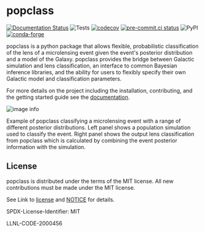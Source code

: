 # popclass

[![Documentation Status](https://readthedocs.org/projects/popclass/badge/?version=latest)](https://popclass.readthedocs.io/en/latest/?badge=latest) ![Tests](https://github.com/LLNL/popclass/actions/workflows/test.yml/badge.svg) [![codecov](https://codecov.io/gh/LLNL/popclass/graph/badge.svg?token=A4DAAGSE2V)](https://codecov.io/gh/LLNL/popclass) [![pre-commit.ci status](https://results.pre-commit.ci/badge/github/LLNL/popclass/main.svg)](https://results.pre-commit.ci/latest/github/LLNL/popclass/main) ![PyPI](https://img.shields.io/pypi/v/popclass?label=pypi%20package) [![conda-forge](https://anaconda.org/conda-forge/popclass/badges/version.svg)](https://anaconda.org/conda-forge/popclass)

popclass is a python package that allows flexible, probabilistic classification of
the lens of a microlensing event given the event's posterior distribution and a model of
the Galaxy. popclass provides the bridge between Galactic simulation and lens classification,
an interface to common Bayesian inference libraries, and the ability for users to flexibly
specify their own Galactic model and classification parameters.

For more details on the project including the installation, contributing, and the getting started guide see the [documentation](https://popclass.readthedocs.io).

![image info](./docs/images/lens_class.gif)

Example of popclass classifying a microlensing event with a range of different posterior distributions. Left panel shows a population simulation used to classify the event. Right panel shows the output lens classification from popclass which is calculated by combining the event posterior information with the simulation.

## License

popclass is distributed under the terms of the MIT license. All new contributions must be made under the MIT license.

See Link to [license](https://github.com/LLNL/popclass/blob/main/LICENSE) and [NOTICE](https://github.com/LLNL/popclass/blob/main/NOTICE) for details.

SPDX-License-Identifier: MIT

LLNL-CODE-2000456
